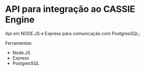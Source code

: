 <h1>API para integração ao CASSIE Engine</h1>

Api em NODE.JS e Express para comunicação com PostgresSQL;

Ferramentas:
<ul>
  <li>Node.JS</li>
  <li>Express</li>
  <li>PostgresSQL</li>
</ul>
